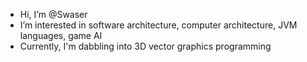 - Hi, I’m @Swaser
- I’m interested in software architecture, computer architecture, JVM languages, game AI
- Currently, I'm dabbling into 3D vector graphics programming
<!---
Swaser/Swaser is a ✨ special ✨ repository because its `README.md` (this file) appears on your GitHub profile.
You can click the Preview link to take a look at your changes.
--->
